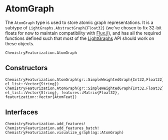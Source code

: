 # AtomGraph

The `AtomGraph` type is used to store atomic graph representations.
It is a subtype of `LightGraphs.AbstractGraph{Float32}` (we've chosen to fix 32-bit floats for now to maintain compatibility with [Flux.jl](https://fluxml.ai/)), and has all the required functions defined such that most of the [LightGraphs](https://juliagraphs.org/LightGraphs.jl/latest/) API should work on these objects.

```@docs
ChemistryFeaturization.AtomGraph
```

## Constructors

```\
ChemistryFeaturization.AtomGraph(gr::SimpleWeightedGraph{Int32,Float32}, el_list::Vector{String})
ChemistryFeaturization.AtomGraph(gr::SimpleWeightedGraph{Int32,Float32}, el_list::Vector{String}, features::Matrix{Float32}, featurization::Vector{AtomFeat})
```

## Interfaces

```@docs
ChemistryFeaturization.add_features!
ChemistryFeaturization.add_features_batch!
ChemistryFeaturization.visualize_graph(ag::AtomGraph)
```
